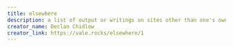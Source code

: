```yaml
---
title: elsewhere
description: a list of output or writings on sites other than one's own
creator_name: Declan Chidlow
creator_link: https://vale.rocks/elsewhere/1
---
```

